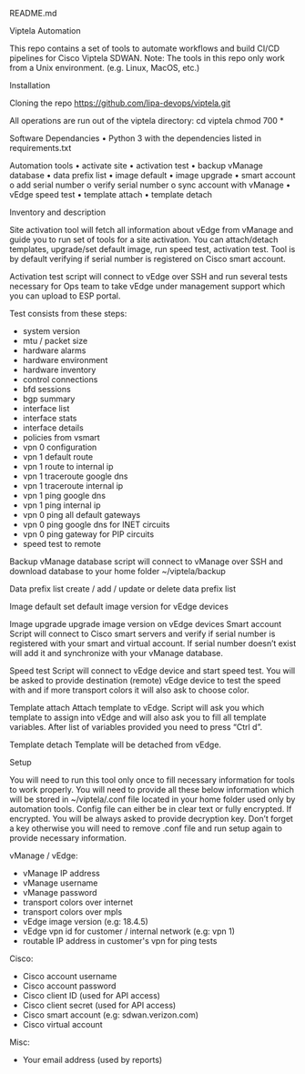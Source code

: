 README.md

Viptela Automation


This repo contains a set of tools to automate workflows and build CI/CD pipelines for Cisco Viptela SDWAN.
Note: The tools in this repo only work from a Unix environment. (e.g. Linux, MacOS, etc.) 

Installation

Cloning the repo
https://github.com/lipa-devops/viptela.git

All operations are run out of the viptela directory:
cd viptela
chmod 700 *

Software Dependancies
•	Python 3 with the dependencies listed in requirements.txt

Automation tools
•	activate site 
•	activation test
•	backup vManage database
•	data prefix list
•	image default
•	image upgrade
•	smart account
o	add serial number
o	verify serial number
o	sync account with vManage
•	vEdge speed test
•	template attach
•	template detach

Inventory and description

Site activation
tool will fetch all information about vEdge from vManage and guide you to run set of tools for a site activation. You can attach/detach templates, upgrade/set default image, run speed test, activation test. Tool is by default verifying if serial number is registered on Cisco smart account.   

Activation test
script will connect to vEdge over SSH and run several tests necessary for Ops team to take vEdge under management support which you can upload to ESP portal.

Test consists from these steps:
 - system version
 - mtu / packet size
 - hardware alarms
 - hardware environment
 - hardware inventory
 - control connections
 - bfd sessions
 - bgp summary
 - interface list
 - interface stats
 - interface details
 - policies from vsmart
 - vpn 0 configuration
 - vpn 1 default route
 - vpn 1 route to internal ip
 - vpn 1 traceroute google dns
 - vpn 1 traceroute internal ip
 - vpn 1 ping google dns
 - vpn 1 ping internal ip
 - vpn 0 ping all default gateways
 - vpn 0 ping google dns for INET circuits
 - vpn 0 ping gateway for PIP circuits
 - speed test to remote


Backup vManage database
script will connect to vManage over SSH and download database to your home folder ~/viptela/backup

Data prefix list
create / add / update or delete data prefix list

Image default
set default image version for vEdge devices

Image upgrade
upgrade image version on vEdge devices
Smart account
Script will connect to Cisco smart servers and verify if serial number is registered with your smart and virtual account. If serial number doesn’t exist will add it and synchronize with your vManage database. 

Speed test
Script will connect to vEdge device and start speed test. You will be asked to provide destination (remote) vEdge device to test the speed with and if more transport colors it will also ask to choose color.

Template attach
Attach template to vEdge. Script will ask you which template to assign into vEdge and will also ask you to fill all template variables. After list of variables provided you need to press “Ctrl d”.

Template detach
Template will be detached from vEdge.


Setup


You will need to run this tool only once to fill necessary information for tools to work properly.
You will need to provide all these below information which will be stored in ~/viptela/.conf file located in your home folder used only by automation tools. Config file can either be in clear text or fully encrypted. If encrypted. You will be always asked to provide decryption key. Don’t forget a key otherwise you will need to remove .conf file and run setup again to provide necessary information.

vManage / vEdge:
  - vManage IP address       
  - vManage username
  - vManage password
  - transport colors over internet
  - transport colors over mpls
  - vEdge image version                                                   (e.g: 18.4.5)
  - vEdge vpn id for customer / internal network            (e.g: vpn 1)
  - routable IP address in customer's vpn for ping tests
  
  Cisco:
  - Cisco account username
  - Cisco account password
  - Cisco client ID              (used for API access)
  - Cisco client secret        (used for API access)
  - Cisco smart account    (e.g: sdwan.verizon.com)
  - Cisco virtual account  
  
  Misc:
  - Your email address      (used by reports)







